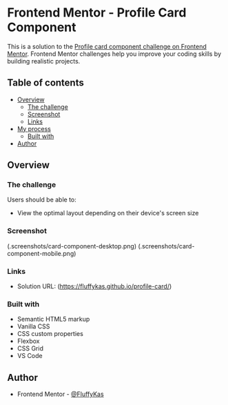 # Frontend Mentor - Profile Card Component

This is a solution to the [Profile card component challenge on Frontend Mentor](https://www.frontendmentor.io/challenges/profile-card-component-8JqbgoU62). Frontend Mentor challenges help you improve your coding skills by building realistic projects. 

## Table of contents

- [Overview](#overview)
  - [The challenge](#the-challenge)
  - [Screenshot](#screenshot)
  - [Links](#links)
- [My process](#my-process)
  - [Built with](#built-with)
- [Author](#author)

## Overview

### The challenge

Users should be able to:

- View the optimal layout depending on their device's screen size

### Screenshot

(.screenshots/card-component-desktop.png)
(.screenshots/card-component-mobile.png)

### Links

- Solution URL: (https://fluffykas.github.io/profile-card/)

### Built with

- Semantic HTML5 markup
- Vanilla CSS
- CSS custom properties
- Flexbox
- CSS Grid
- VS Code

## Author

- Frontend Mentor - [@FluffyKas](https://www.frontendmentor.io/profile/FluffyKas)

